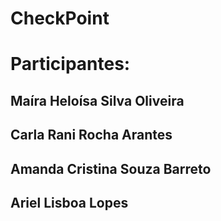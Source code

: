 # CheckPoint
#  Participantes:
## Maíra Heloísa Silva Oliveira
## Carla Rani Rocha Arantes
## Amanda Cristina Souza Barreto
## Ariel Lisboa Lopes
